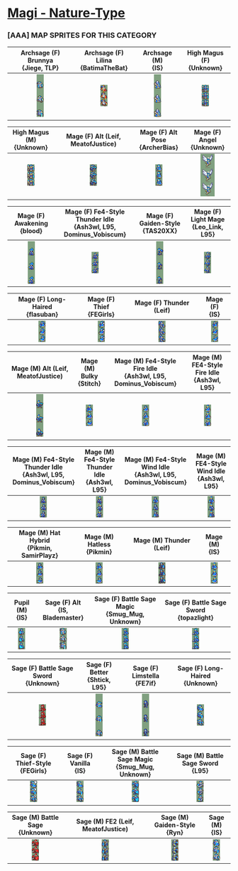 # [Magi - Nature-Type](../)

### [AAA] MAP SPRITES FOR THIS CATEGORY


|Archsage (F) Brunnya <br> {Jiege, TLP}|Archsage (F) Lilina <br> {BatimaTheBat}|Archsage (M) <br> {IS}|High Magus (F) <br> {Unknown}|
| :---: | :---: | :---: | :---: |
|<img alt="Archsage (F) Brunnya {Jiege, TLP}-stand" src="Archsage (F) Brunnya {Jiege, TLP}-stand.png" />|<img alt="Archsage (F) Lilina {BatimaTheBat}-stand" src="Archsage (F) Lilina {BatimaTheBat}-stand.png" />|<img alt="Archsage (M) {IS}-stand" src="Archsage (M) {IS}-stand.png" />|<img alt="High Magus (F) {Unknown}-stand" src="High Magus (F) {Unknown}-stand.png" />|


|High Magus (M) <br> {Unknown}|Mage (F) Alt (Leif, MeatofJustice) <br> |Mage (F) Alt Pose <br> {ArcherBias}|Mage (F) Angel <br> {Unknown}|
| :---: | :---: | :---: | :---: |
|<img alt="High Magus (M) {Unknown}-stand" src="High Magus (M) {Unknown}-stand.png" />|<img alt="Mage (F) Alt (Leif, MeatofJustice)-stand" src="Mage (F) Alt (Leif, MeatofJustice)-stand.png" />|<img alt="Mage (F) Alt Pose {ArcherBias}-stand" src="Mage (F) Alt Pose {ArcherBias}-stand.png" />|<img alt="Mage (F) Angel {Unknown}-stand" src="Mage (F) Angel {Unknown}-stand.png" />|


|Mage (F) Awakening <br> {blood}|Mage (F) Fe4-Style Thunder Idle <br> {Ash3wl, L95, Dominus_Vobiscum}|Mage (F) Gaiden-Style <br> {TAS20XX}|Mage (F) Light Mage <br> {Leo_Link, L95}|
| :---: | :---: | :---: | :---: |
|<img alt="Mage (F) Awakening {blood}-stand" src="Mage (F) Awakening {blood}-stand.png" />|<img alt="Mage (F) Fe4-Style Thunder Idle {Ash3wl, L95, Dominus_Vobiscum}-stand" src="Mage (F) Fe4-Style Thunder Idle {Ash3wl, L95, Dominus_Vobiscum}-stand.png" />|<img alt="Mage (F) Gaiden-Style {TAS20XX}-stand" src="Mage (F) Gaiden-Style {TAS20XX}-stand.png" />|<img alt="Mage (F) Light Mage {Leo_Link, L95}-stand" src="Mage (F) Light Mage {Leo_Link, L95}-stand.png" />|


|Mage (F) Long-Haired <br> {flasuban}|Mage (F) Thief <br> {FEGirls}|Mage (F) Thunder (Leif) <br> |Mage (F) <br> {IS}|
| :---: | :---: | :---: | :---: |
|<img alt="Mage (F) Long-Haired {flasuban}-stand" src="Mage (F) Long-Haired {flasuban}-stand.png" />|<img alt="Mage (F) Thief {FEGirls}-stand" src="Mage (F) Thief {FEGirls}-stand.png" />|<img alt="Mage (F) Thunder (Leif)-stand" src="Mage (F) Thunder (Leif)-stand.png" />|<img alt="Mage (F) {IS}-stand" src="Mage (F) {IS}-stand.png" />|


|Mage (M) Alt (Leif, MeatofJustice) <br> |Mage (M) Bulky <br> {Stitch}|Mage (M) Fe4-Style Fire Idle <br> {Ash3wl, L95, Dominus_Vobiscum}|Mage (M) FE4-Style Fire Idle <br> {Ash3wl, L95}|
| :---: | :---: | :---: | :---: |
|<img alt="Mage (M) Alt (Leif, MeatofJustice)-stand" src="Mage (M) Alt (Leif, MeatofJustice)-stand.png" />|<img alt="Mage (M) Bulky {Stitch}-stand" src="Mage (M) Bulky {Stitch}-stand.png" />|<img alt="Mage (M) Fe4-Style Fire Idle {Ash3wl, L95, Dominus_Vobiscum}-stand" src="Mage (M) Fe4-Style Fire Idle {Ash3wl, L95, Dominus_Vobiscum}-stand.png" />|<img alt="Mage (M) FE4-Style Fire Idle {Ash3wl, L95}-stand" src="Mage (M) FE4-Style Fire Idle {Ash3wl, L95}-stand.png" />|


|Mage (M) Fe4-Style Thunder Idle <br> {Ash3wl, L95, Dominus_Vobiscum}|Mage (M) Fe4-Style Thunder Idle <br> {Ash3wl, L95}|Mage (M) Fe4-Style Wind Idle <br> {Ash3wl, L95, Dominus_Vobiscum}|Mage (M) FE4-Style Wind Idle <br> {Ash3wl, L95}|
| :---: | :---: | :---: | :---: |
|<img alt="Mage (M) Fe4-Style Thunder Idle {Ash3wl, L95, Dominus_Vobiscum}-stand" src="Mage (M) Fe4-Style Thunder Idle {Ash3wl, L95, Dominus_Vobiscum}-stand.png" />|<img alt="Mage (M) Fe4-Style Thunder Idle {Ash3wl, L95}-stand" src="Mage (M) Fe4-Style Thunder Idle {Ash3wl, L95}-stand.png" />|<img alt="Mage (M) Fe4-Style Wind Idle {Ash3wl, L95, Dominus_Vobiscum}-stand" src="Mage (M) Fe4-Style Wind Idle {Ash3wl, L95, Dominus_Vobiscum}-stand.png" />|<img alt="Mage (M) FE4-Style Wind Idle {Ash3wl, L95}-stand" src="Mage (M) FE4-Style Wind Idle {Ash3wl, L95}-stand.png" />|


|Mage (M) Hat Hybrid <br> {Pikmin, SamirPlayz}|Mage (M) Hatless <br> {Pikmin}|Mage (M) Thunder (Leif) <br> |Mage (M) <br> {IS}|
| :---: | :---: | :---: | :---: |
|<img alt="Mage (M) Hat Hybrid {Pikmin, SamirPlayz}-stand" src="Mage (M) Hat Hybrid {Pikmin, SamirPlayz}-stand.png" />|<img alt="Mage (M) Hatless {Pikmin}-stand" src="Mage (M) Hatless {Pikmin}-stand.png" />|<img alt="Mage (M) Thunder (Leif)-stand" src="Mage (M) Thunder (Leif)-stand.png" />|<img alt="Mage (M) {IS}-stand" src="Mage (M) {IS}-stand.png" />|


|Pupil (M) <br> {IS}|Sage (F) Alt <br> {IS, Blademaster}|Sage (F) Battle Sage Magic <br> {Smug_Mug, Unknown}|Sage (F) Battle Sage Sword <br> {topazlight}|
| :---: | :---: | :---: | :---: |
|<img alt="Pupil (M) {IS}-stand" src="Pupil (M) {IS}-stand.png" />|<img alt="Sage (F) Alt {IS, Blademaster}-stand" src="Sage (F) Alt {IS, Blademaster}-stand.png" />|<img alt="Sage (F) Battle Sage Magic {Smug_Mug, Unknown}-stand" src="Sage (F) Battle Sage Magic {Smug_Mug, Unknown}-stand.png" />|<img alt="Sage (F) Battle Sage Sword {topazlight}-stand" src="Sage (F) Battle Sage Sword {topazlight}-stand.png" />|


|Sage (F) Battle Sage Sword <br> {Unknown}|Sage (F) Better <br> {Shtick, L95}|Sage (F) Limstella <br> {FE7if}|Sage (F) Long-Haired <br> {Unknown}|
| :---: | :---: | :---: | :---: |
|<img alt="Sage (F) Battle Sage Sword {Unknown}-stand" src="Sage (F) Battle Sage Sword {Unknown}-stand.png" />|<img alt="Sage (F) Better {Shtick, L95}-stand" src="Sage (F) Better {Shtick, L95}-stand.png" />|<img alt="Sage (F) Limstella {FE7if}-stand" src="Sage (F) Limstella {FE7if}-stand.png" />|<img alt="Sage (F) Long-Haired {Unknown}-stand" src="Sage (F) Long-Haired {Unknown}-stand.png" />|


|Sage (F) Thief-Style <br> {FEGirls}|Sage (F) Vanilla <br> {IS}|Sage (M) Battle Sage Magic <br> {Smug_Mug, Unknown}|Sage (M) Battle Sage Sword <br> {L95}|
| :---: | :---: | :---: | :---: |
|<img alt="Sage (F) Thief-Style {FEGirls}-stand" src="Sage (F) Thief-Style {FEGirls}-stand.png" />|<img alt="Sage (F) Vanilla {IS}-stand" src="Sage (F) Vanilla {IS}-stand.png" />|<img alt="Sage (M) Battle Sage Magic {Smug_Mug, Unknown}-stand" src="Sage (M) Battle Sage Magic {Smug_Mug, Unknown}-stand.png" />|<img alt="Sage (M) Battle Sage Sword {L95}-stand" src="Sage (M) Battle Sage Sword {L95}-stand.png" />|


|Sage (M) Battle Sage <br> {Unknown}|Sage (M) FE2 (Leif, MeatofJustice) <br> |Sage (M) Gaiden-Style <br> {Ryn}|Sage (M) <br> {IS}|
| :---: | :---: | :---: | :---: |
|<img alt="Sage (M) Battle Sage {Unknown}-stand" src="Sage (M) Battle Sage {Unknown}-stand.png" />|<img alt="Sage (M) FE2 (Leif, MeatofJustice)-stand" src="Sage (M) FE2 (Leif, MeatofJustice)-stand.png" />|<img alt="Sage (M) Gaiden-Style {Ryn}-stand" src="Sage (M) Gaiden-Style {Ryn}-stand.png" />|<img alt="Sage (M) {IS}-stand" src="Sage (M) {IS}-stand.png" />|


